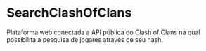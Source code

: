 # SearchClashOfClans
Plataforma web conectada a API pública do Clash of Clans na qual possibilita a pesquisa de jogares através de seu hash.
